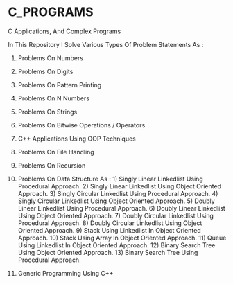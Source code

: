 # C_PROGRAMS

C Applications, And Complex Programs

In This Repository I Solve Various Types Of Problem Statements As :

1)  Problems On Numbers
2)  Problems On Digits
3)  Problems On Pattern Printing
4)  Problems On N Numbers
5)  Problems On Strings
6)  Problems On Bitwise Operations / Operators
7)  C++ Applications Using OOP Techniques
8)  Problems On File Handling
9)  Problems On Recursion
10)  Problems On Data Structure As :
    1) Singly Linear Linkedlist Using Procedural Approach.
    2) Singly Linear Linkedlist Using Object Oriented Approach.
    3) Singly Circular Linkedlist Using Procedural Approach.
    4) Singly Circular Linkedlist Using Object Oriented Approach.
    5) Doubly Linear Linkedlist Using Procedural Approach.
    6) Doubly Linear Linkedlist Using Object Oriented Approach.
    7) Doubly Circular Linkedlist Using Procedural Approach.
    8) Doubly Circular Linkedlist Using Object Oriented Approach.
    9) Stack Using Linkedlist In Object Oriented Approach.
    10) Stack Using Array In Object Oriented Approach.
    11) Queue Using Linkedlist In Object Oriented Approach.
    12) Binary Search Tree Using Object Oriented Approach.
    13) Binary Search Tree Using Procedural Approach. 
    
11)  Generic Programming Using C++
